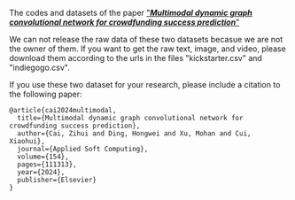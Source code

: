 The codes and datasets of the paper
["***Multimodal dynamic graph convolutional network for crowdfunding success prediction***"](https://www.sciencedirect.com/science/article/abs/pii/S1568494624000875)



We can not release the raw data of these two datasets becasue we are not the owner of them. 
If you want to get the raw text, image, and video, please download them according to the urls in the files "kickstarter.csv" and "indiegogo.csv".



If you use these two dataset for your research, please include a citation to the following paper: 
```
@article{cai2024multimodal,
  title={Multimodal dynamic graph convolutional network for crowdfunding success prediction},
  author={Cai, Zihui and Ding, Hongwei and Xu, Mohan and Cui, Xiaohui},
  journal={Applied Soft Computing},
  volume={154},
  pages={111313},
  year={2024},
  publisher={Elsevier}
}
```

